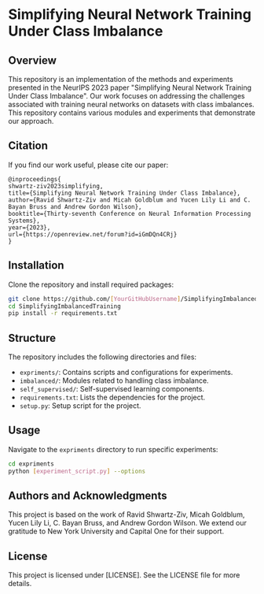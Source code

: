 
# Simplifying Neural Network Training Under Class Imbalance

## Overview
This repository is an implementation of the methods and experiments presented in the NeurIPS 2023 paper "Simplifying Neural Network Training Under Class Imbalance". Our work focuses on addressing the challenges associated with training neural networks on datasets with class imbalances. This repository contains various modules and experiments that demonstrate our approach.

## Citation
If you find our work useful, please cite our paper:
```
@inproceedings{
shwartz-ziv2023simplifying,
title={Simplifying Neural Network Training Under Class Imbalance},
author={Ravid Shwartz-Ziv and Micah Goldblum and Yucen Lily Li and C. Bayan Bruss and Andrew Gordon Wilson},
booktitle={Thirty-seventh Conference on Neural Information Processing Systems},
year={2023},
url={https://openreview.net/forum?id=iGmDQn4CRj}
}
```

## Installation
Clone the repository and install required packages:
```bash
git clone https://github.com/[YourGitHubUsername]/SimplifyingImbalancedTraining.git
cd SimplifyingImbalancedTraining
pip install -r requirements.txt
```

## Structure
The repository includes the following directories and files:
- `expriments/`: Contains scripts and configurations for experiments.
- `imbalanced/`: Modules related to handling class imbalance.
- `self_supervised/`: Self-supervised learning components.
- `requirements.txt`: Lists the dependencies for the project.
- `setup.py`: Setup script for the project.

## Usage
Navigate to the `expriments` directory to run specific experiments:
```bash
cd expriments
python [experiment_script.py] --options
```


##  Authors and Acknowledgments
This project is based on the work of Ravid Shwartz-Ziv, Micah Goldblum, Yucen Lily Li, C. Bayan Bruss, and Andrew Gordon Wilson. We extend our gratitude to New York University and Capital One for their support.

## License
This project is licensed under [LICENSE]. See the LICENSE file for more details.
